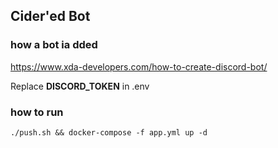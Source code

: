 ## Cider'ed Bot

### how a bot ia dded

https://www.xda-developers.com/how-to-create-discord-bot/

Replace **DISCORD_TOKEN** in .env

### how to run

```shell
./push.sh && docker-compose -f app.yml up -d 
```
